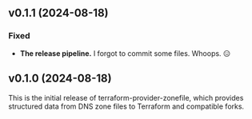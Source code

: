 ## v0.1.1 (2024-08-18)

### Fixed

- **The release pipeline.** I forgot to commit some files. Whoops. 😑

## v0.1.0 (2024-08-18)

This is the initial release of terraform-provider-zonefile, which provides
structured data from DNS zone files to Terraform and compatible forks.
